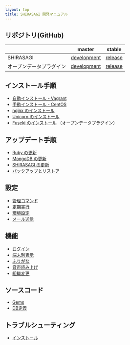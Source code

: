 ```yaml
---
layout: top
title: SHIRASAGI 開発マニュアル
---
```


## リポジトリ(GitHub)

| | master | stable |
|---|---|---|
| SHIRASAGI | [development](https://github.com/shirasagi/shirasagi) | [release](https://github.com/shirasagi/shirasagi/tree/stable) |
| オープンデータプラグイン | [development](https://github.com/shirasagi/opendata) | [release](https://github.com/shirasagi/opendata/tree/stable) |

## インストール手順

- [自動インストール - Vagrant](installation/vagrant.html)
- [手動インストール - CentOS](installation/manual.html)
- [nginx のインストール](installation/nginx.html)
- [Unicorn のインストール](installation/unicorn.html)
- [Fuseki のインストール](installation/fuseki.html) （オープンデータプラグイン）

## アップデート手順

- [Ruby の更新](updation/ruby.html)
- [MongoDB の更新](updation/mongodb.html)
- [SHIRASAGI の更新](updation/manual.html)
- [バックアップとリストア](updation/backup.html)

## 設定

- [管理コマンド](settings/cmd.html)
- [定期実行](settings/cron.html)
- [環境設定](settings/env.html)
- [メール送信](settings/mail.html)

## 機能

- [ログイン](features/login.html)
- [端末別表示](features/cms/mobile.html)
- [ふりがな](features/kana.html)
- [音声読み上げ](features/voice.html)
- [組織変更](features/chorg.html)

## ソースコード

- [Gems](source_codes/gems.html)
- [DB定義](source_codes/db.html)

## トラブルシューティング

- [インストール](trouble-shootings/installation.html)
